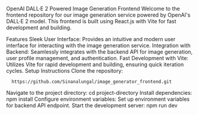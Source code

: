 OpenAI DALL·E 2 Powered Image Generation Frontend
Welcome to the frontend repository for our image generation service powered by OpenAI's DALL·E 2 model. This frontend is built using React.js with Vite for fast development and building.

Features
Sleek User Interface: Provides an intuitive and modern user interface for interacting with the image generation service.
Integration with Backend: Seamlessly integrates with the backend API for image generation, user profile management, and authentication.
Fast Development with Vite: Utilizes Vite for rapid development and building, ensuring quick iteration cycles.
Setup Instructions
Clone the repository: 
```
  https://github.com/Sinanalungal/image_generator_frontend.git
```
Navigate to the project directory: cd project-directory
Install dependencies: npm install
Configure environment variables: Set up environment variables for backend API endpoint.
Start the development server:
npm run dev
